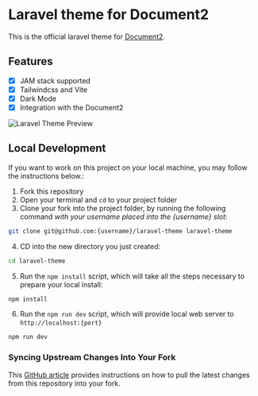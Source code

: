 # Laravel theme for Document2

This is the official laravel theme for [Document2](https://github.com/cable8m/document2).

## Features

- [x] JAM stack supported
- [x] Tailwindcss and Vite
- [x] Dark Mode
- [x] Integration with the Document2

![Laravel Theme Preview](https://cabinet.palgle.com/laravel-theme-preview.png)

## Local Development

If you want to work on this project on your local machine, you may follow the instructions below.:

1. Fork this repository
2. Open your terminal and `cd` to your project folder
3. Clone your fork into the project folder, by running the following command *with your username placed into the {username} slot*:

```bash
git clone git@github.com:{username}/laravel-theme laravel-theme
```

4. CD into the new directory you just created:

```bash
cd laravel-theme
```

5. Run the `npm install` script, which will take all the steps necessary to prepare your local install:

```bash
npm install
```

6. Run the `npm run dev` script, which will provide local web server to `http://localhost:{port}`

```bash
npm run dev
```

### Syncing Upstream Changes Into Your Fork

This [GitHub article](https://help.github.com/en/articles/syncing-a-fork) provides instructions on how to pull the latest changes from this repository into your fork.
